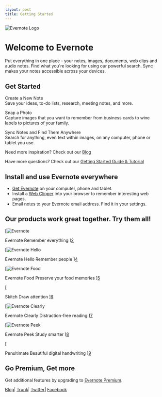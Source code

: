 ```yaml
---
layout: post
title: Getting Started
---
```

![Evernote Logo](https://sandbox.evernote.com/shard/s1/res/0f51b456-516a-405f-aedd-1f23a4ec9044/null)

# Welcome to Evernote

Put everything in one place - your notes, images, documents, web clips and audio notes. Find what you're looking for using our powerful search. Sync makes your notes accessible across your devices.

## Get Started

Create a New Note  
Save your ideas, to-do lists, research, meeting notes, and more.

Snap a Photo  
Capture images that you want to remember from business cards to wine labels to pictures of your family.

Sync Notes and Find Them Anywhere  
Search for anything, even text within images, on any computer, phone or tablet you use.

Need more inspiration? Check out our [Blog][0]

Have more questions? Check out our [Getting Started Guide & Tutorial][1]

## Install and use Evernote everywhere

* [Get Evernote][2] on your computer, phone and tablet.
* Install a [Web Clipper][3] into your browser to remember interesting web pages.
* Email notes to your Evernote email address. Find it in your settings.

## Our products work great together. Try them all!

[![Evernote](https://sandbox.evernote.com/shard/s1/res/9da396d9-7cca-42df-af4b-275818a7b551/null)

Evernote
Remember everything ][2]

[![Evernote Hello](https://sandbox.evernote.com/shard/s1/res/0a002f96-4ce5-48e9-8883-922fc24de082/null)

Evernote Hello
Remember people
][4]

[![Evernote Food](https://sandbox.evernote.com/shard/s1/res/f981ab4a-f989-46a3-b5a1-9563bf1b3cd4/null)

Evernote Food
Preserve your food memories
][5]

[

Skitch
Draw attention
][6]

[![Evernote Clearly](https://sandbox.evernote.com/shard/s1/res/7ce93572-105a-4813-8be2-aa5f38a818eb/null)

Evernote Clearly
Distraction-free reading
][7]

[![Evernote Peek](https://sandbox.evernote.com/shard/s1/res/79a32051-fb64-4621-ab5f-27450282b2bb/null)

Evernote Peek
Study smarter
][8]

[

Penultimate
Beautiful digital handwriting
][9]

## Go Premium, Get more

Get additional features by upgrading to [Evernote Premium][10].

[Blog][11]| [Trunk][12]| [Twitter][13]| [Facebook][14]



[0]: http://blog.evernote.com
[1]: http://evernote.com/getting_started/
[2]: http://evernote.com/evernote/
[3]: http://evernote.com/webclipper
[4]: http://evernote.com/hello/
[5]: http://evernote.com/food/
[6]: http://evernote.com/skitch/
[7]: http://evernote.com/clearly/
[8]: http://evernote.com/peek/
[9]: http://evernote.com/penultimate/
[10]: http://evernote.com/premium/
[11]: http://blog.evernote.com/
[12]: http://evernote.com/trunk/
[13]: https://twitter.com/evernote
[14]: https://www.facebook.com/evernote